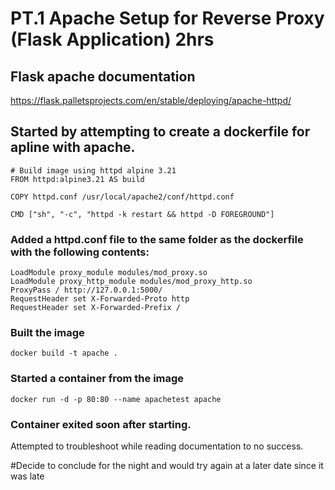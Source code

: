 # PT.1 Apache Setup for Reverse Proxy (Flask Application) 2hrs

## Flask apache documentation
https://flask.palletsprojects.com/en/stable/deploying/apache-httpd/

## Started by attempting to create a dockerfile for apline with apache.

````
# Build image using httpd alpine 3.21
FROM httpd:alpine3.21 AS build

COPY httpd.conf /usr/local/apache2/conf/httpd.conf

CMD ["sh", "-c", "httpd -k restart && httpd -D FOREGROUND"]

````

### Added a httpd.conf file to the same folder as the dockerfile with the following contents:

```
LoadModule proxy_module modules/mod_proxy.so
LoadModule proxy_http_module modules/mod_proxy_http.so
ProxyPass / http://127.0.0.1:5000/
RequestHeader set X-Forwarded-Proto http
RequestHeader set X-Forwarded-Prefix /
```

### Built the image

````
docker build -t apache .
````
### Started a container from the image

`````
docker run -d -p 80:80 --name apachetest apache
`````
### Container exited soon after starting.

Attempted to troubleshoot while reading documentation to no success.

#Decide to conclude for the night and would try again at a later date since it was late
